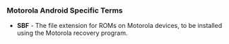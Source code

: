 ### Motorola Android Specific Terms

* **SBF** - The file extension for ROMs on Motorola devices, to be installed using the Motorola recovery program.